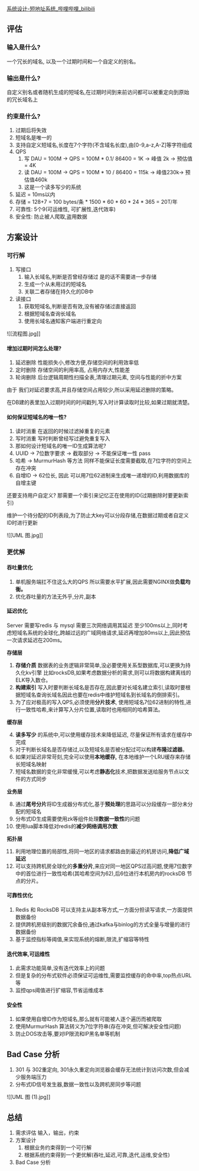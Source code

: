 
[系统设计-短地址系统_哔哩哔哩_bilibili](https://www.bilibili.com/video/BV1Jb4y197ks/)

## 评估

### 输入是什么?
    

一个冗长的域名, 以及一个过期时间和一个自定义的别名。

### 输出是什么?
    

自定义别名或者随机生成的短域名,在过期时间到来前访问都可以被重定向到原始的冗长域名上

### 约束是什么?
    

1.  过期后将失效
2.  短域名是唯一的
3.  支持自定义短域名,长度在7个字符(不含域名长度),由[0-9,a-z,A-Z]等字符组成
4.  QPS
    1.  写 DAU = 100M -> QPS = 100M * 0.1/ 86400 = 1K -> 峰值 2k -> 预估值 = 4K
    2.  读 DAU = 100M -> QPS = 100M * 10 / 86400 = 115k -> 峰值230k-> 预估值460k
    3.  这是一个读多写少的系统
5.  延迟 = 10ms以内
6.  存储 = 128+7 = 100 bytes/条 * 1500 * 60 * 60 * 24 * 365 = 20T/年
7.  可靠性: 5个9(可运维性, 可扩展性,迭代效率)
8.  安全性: 防止被人爬取,盗用数据

## 方案设计

### 可行解

1.  写接口
    1.  输入长域名,判断是否曾经存储过 是的话不需要进一步存储
    2.  生成一个从未用过的短域名
    3.  关联二者存储在持久化的DB中
2.  读接口
    1.  获取短域名,判断是否有效,没有被存储过直接返回
    2.  根据短域名查询长域名
    3.  使用长域名通知客户端进行重定向

![[流程图.jpg]]

#### 增加过期时间怎么处理?

1.  延迟删除 性能损失小,修改方便,存储空间的利用效率低
2.  定时删除 存储空间的利用率高, 占用内存大,性能差
3.  轮询删除 后台逻辑周期性扫描全表,清理过期元素, 空间与性能的折中方案

由于 我们对延迟要求高,并且存储空间占用较少,所以采用延迟删除的策略。

在DB建的表里加入过期时间的时间戳列,写入时计算读取时比较,如果过期就清楚。

#### 如何保证短域名的唯一性?

1.  读时消重 在返回的时候过滤掉重复的元素
2.  写时消重 写时判断曾经写过避免重复写入
3.  那如何设计短域名的唯一ID生成算法呢?
4.  UUID -> 7位数字要求 -> 截取部分 -> 不能保证唯一性 pass
5.  哈希 -> MurmurHash 等方法 同样不能保证长度需要截取,在7位字符的空间上存在冲突
6.  自增ID -> 62位长, 因此 可以用7位62进制来生成唯一递增的ID,利用数据库的自增主键

还要支持用户自定义? 那需要一个索引来记忆正在使用的ID(过期删除时要更新索引)

维护一个待分配的ID列表段,为了防止大key可以分段存储,在数据过期或者自定义ID时进行更新

![[UML 图.jpg]]

### 更优解

#### 吞吐量优化

1.  单机服务端扛不住这么大的QPS 所以需要水平扩展,因此需要NGINX做**负载均衡。**
2.  优化吞吐量的方法无外乎,分片,副本

#### 延迟优化

Server 需要写redis 与 mysql 需要三次网络调用其延迟 至少100ms以上,同时考虑短域名系统的全球化,跨越过远的广域网络请求,延迟再增加80ms以上,因此预估一次请求延迟在200ms。

**存储层**

1.  **存储介质** 数据表的业务逻辑非常简单,没必要使用关系型数据库,可以更换为持久化kv引擎 比如rocksDB,如果考虑数据分析的需求,则可以将数据构建离线的ELK导入数仓。
2.  **构建索引** 写入时要判断长域名是否存在,因此要对长域名建立索引,读取时要根据短域名查询长域名因此也要在redis中维护短域名到长域名的倒排索引。
3.  为了应对极高的写入QPS,必须使用**分片技术**, 使用短域名7位62进制的特性,进行一致性哈希,来计算写入分片位置,读取时也用相同的哈希算法。

**缓存层**

4.  **读多写少** 的系统中,可以使用缓存技术来降低延迟, 尽量保证所有请求在缓存中完成
5.  对于判断长域名是否存储过,以及短域名是否被分配过可以构建**布隆过滤器**。
6.  如果对延迟非常苛刻,完全可以使用**本地缓存,** 在本地维护一个LRU缓存来存储长短域名映射
7.  短域名数据的变化非常缓慢,可以考虑**静态化**技术,把数据发送给服务节点以文件的方式同步

**业务层**

8.  通过**尾号分片**将ID生成器分布式化,基于**预处理**的思路可以分段缓存一部分未分配的短域名
9.  分布式ID生成需要使用zk等组件处理**数据一致性**的问题
10.  使用lua脚本降低对redis的**减少网络调用次数**

**拓扑层**

11.  利用地理位置的局部性,将同一地区的请求都路由到最近的机房访问,**降低广域延迟**
12.  可以支持跨机房全球化的**多重分片**,来应对同一地区QPS过高问题,使用7位数字中的首位进行一致性哈希(其哈希空间为62),后6位进行本机房内的rocksDB 节点的分片。

#### 可靠性优化

1.  Redis 和 RocksDB 可以支持主从副本等方式,一方面分担读写请求,一方面提供数据备份
2.  提供跨机房级别的数据冗余备份,通过kafka与binlog的方式全量与增量的进行数据备份
3.  基于监控指标等阈值,来实现系统的熔断,限流,扩缩容等特性

#### 迭代效率,可运维性

1.  此需求功能简单,没有迭代效率上的问题
2.  但是复杂的分布式软件必须保证可运维性,需要监控缓存的命中率,top热点URL等
3.  监控qps阈值进行扩缩容,节省运维成本

#### 安全性

1.  如果​使用自增ID作为短域名,那么就有可能被人逐个遍历而被爬取
2.  使用MurmurHash 算法转义为7位字符串(存在冲突,但可解决安全性问题)
3.  防止DOS攻击等,要对IP限流和IP黑名单等机制

## Bad Case 分析

1.  301 与 302重定向, 301永久重定向浏览器会缓存无法统计到访问次数,但会减少服务端压力
2.  分布式ID信号发生器,数据一致性以及跨机房同步等问题

![[UML 图 (1).jpg]]

## 总结

1.  需求评估 输入，输出，约束
2.  方案​设计
    1.  根据业务约束得到一个可行解
    2.  根据系统约束得到一个更优解(吞吐,延迟,可靠,迭代,运维,安全性)
3.  Bad Case 分析
